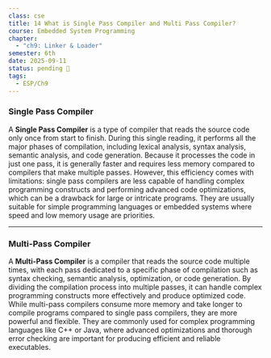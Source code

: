 ```yaml
---
class: cse
title: 14 What is Single Pass Compiler and Multi Pass Compiler?
course: Embedded System Programming
chapter:
  - "ch9: Linker & Loader"
semester: 6th
date: 2025-09-11
status: pending 🛑
tags:
  - ESP/Ch9
---
```

### Single Pass Compiler

A **Single Pass Compiler** is a type of compiler that reads the source code only once from start to finish. During this single reading, it performs all the major phases of compilation, including lexical analysis, syntax analysis, semantic analysis, and code generation. Because it processes the code in just one pass, it is generally faster and requires less memory compared to compilers that make multiple passes. However, this efficiency comes with limitations: single pass compilers are less capable of handling complex programming constructs and performing advanced code optimizations, which can be a drawback for large or intricate programs. They are usually suitable for simple programming languages or embedded systems where speed and low memory usage are priorities.

---
### Multi-Pass Compiler

A **Multi-Pass Compiler** is a compiler that reads the source code multiple times, with each pass dedicated to a specific phase of compilation such as syntax checking, semantic analysis, optimization, or code generation. By dividing the compilation process into multiple passes, it can handle complex programming constructs more effectively and produce optimized code. While multi-pass compilers consume more memory and take longer to compile programs compared to single pass compilers, they are more powerful and flexible. They are commonly used for complex programming languages like C++ or Java, where advanced optimizations and thorough error checking are important for producing efficient and reliable executables.